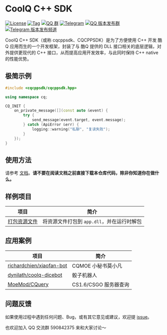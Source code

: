 # CoolQ C++ SDK

[![License](https://img.shields.io/github/license/cqmoe/cqcppsdk.svg)](LICENSE)
[![Tag](https://img.shields.io/github/v/tag/cqmoe/cqcppsdk)](https://github.com/cqmoe/cqcppsdk/releases)
[![QQ 群](https://img.shields.io/badge/qq%E7%BE%A4-590842375-orange.svg)](https://jq.qq.com/?_wv=1027&k=54T1cZB)
[![Telegram](https://img.shields.io/badge/telegram-chat-blue.svg)](https://t.me/cqhttp)
[![QQ 版本发布群](https://img.shields.io/badge/%E7%89%88%E6%9C%AC%E5%8F%91%E5%B8%83%E7%BE%A4-218529254-green.svg)](https://jq.qq.com/?_wv=1027&k=5Nl0zhE)
[![Telegram 版本发布频道](https://img.shields.io/badge/%E7%89%88%E6%9C%AC%E5%8F%91%E5%B8%83%E9%A2%91%E9%81%93-join-green.svg)](https://t.me/cqhttp_release)

CoolQ C++ SDK（或称 cqcppsdk、CQCPPSDK）是为了方便使用 C++ 开发 酷Q 应用而生的一个开发框架，封装了与 酷Q 提供的 DLL 接口相关的底层逻辑，对外提供更现代的 C++ 接口，从而提高应用开发效率，与此同时保持 C++ native 的性能优势。

## 极简示例

```cpp
#include <cqcppsdk/cqcppsdk.hpp>

using namespace cq;

CQ_INIT {
    on_private_message([](const auto &event) {
        try {
            send_message(event.target, event.message);
        } catch (ApiError &err) {
            logging::warning("私聊", "复读失败");
        }
    });
}
```

## 使用方法

请参考 [文档](https://cqcppsdk.cqp.moe/)。**请不要在阅读文档之前直接下载本仓库代码，除非你知道你在做什么。**

## 样例项目

项目 | 简介
--- | ---
[打包资源文件](https://github.com/cqmoe/cqcppsdk-example-packing-resources) | 将资源文件打包到 `app.dll`，并在运行时解包

## 应用案例

项目 | 简介
--- | ---
[richardchien/xiaofan-bot](https://github.com/richardchien/xiaofan-bot) | CQMOE 小秘书莫小凡
[dynilath/coolq-dicebot](https://github.com/dynilath/coolq-dicebot) | 骰子机器人
[MoeMod/CQuery](https://github.com/MoeMod/CQuery) | CS1.6/CSGO 服务器查询

## 问题反馈

如果使用过程中遇到任何问题、Bug，或有其它意见或建议，欢迎提 [issue](https://github.com/cqmoe/cqcppsdk/issues/new)。

也欢迎加入 QQ 交流群 590842375 来和大家讨论～
